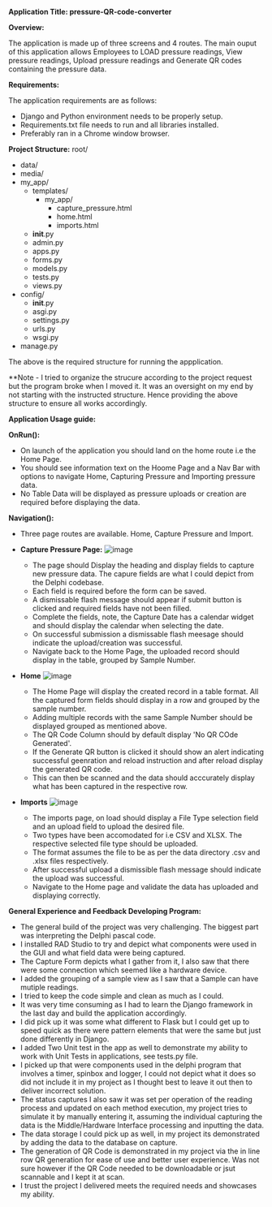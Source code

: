 **Application Title: pressure-QR-code-converter**

**Overview:**

The application is made up of three screens and 4 routes. The main ouput of this application allows Employees to LOAD pressure readings, View pressure readings, Upload pressure readings and 
Generate QR codes containing the pressure data.

**Requirements:**

The application requirements are as follows:

- Django and Python environment needs to be properly setup.
- Requirements.txt file needs to run and all libraries installed.
- Preferably ran in a Chrome window browser.

**Project Structure:**
root/
  - data/
  - media/
  - my_app/
      - templates/
        - my_app/
           - capture_pressure.html
           - home.html
           - imports.html
      - __init__.py
      - admin.py
      - apps.py
      - forms.py
      - models.py
      - tests.py
      - views.py
  - config/
      - __init__.py
      - asgi.py
      - settings.py
      - urls.py
      - wsgi.py
  - manage.py

The above is the required structure for running the appplication.

**Note - I tried to organize the strucure according to the project request but the program broke when I moved it. It was an oversight on my end by not starting with the instructed structure. Hence providing the above structure to ensure all works accordingly.

**Application Usage guide:**

**OnRun():**
- On launch of the application you should land on the home route i.e the Home Page.
- You should see information text on the Hoome Page and a Nav Bar with options to navigate Home, Capturing Pressure and Importing pressure data.
- No Table Data will be displayed as pressure uploads or creation are required before displaying the data.

**Navigation():**
- Three page routes are available. Home, Capture Pressure and Import.
  
- **Capture Pressure Page:**
  ![image](https://github.com/user-attachments/assets/7fd7b061-3611-471a-a5f3-e0884cfa2b65)

  - The page should Display the heading and display fields to capture new pressure data. The capure fields are what I could depict from the Delphi codebase.
  - Each field is required before the form can be saved.
  - A dismissable flash message should appear if submit button is clicked and required fields have not been filled.
  - Complete the fields, note, the Capture Date has a calendar widget and should display the calendar when selecting the date.
  - On successful submission a dismissable flash meesage should indicate the upload/creation was successful.
  - Navigate back to the Home Page, the uploaded record should display in the table, grouped by Sample Number.
  
- **Home**
  ![image](https://github.com/user-attachments/assets/76adb97c-1434-4cbc-94d8-0719b4748c16)

  - The Home Page will display the created record in a table format. All the captured form fields should display in a row and grouped by the sample number.
  - Adding multiple records with the same Sample Number should be displayed grouped as mentioned above.
  - The QR Code Column should by default display 'No QR COde Generated'.
  - If the Generate QR button is clicked it should show an alert indicating successful geenration and reload instruction and after reload display the generated QR code.
  - This can then be scanned and the data should acccurately display what has been captured in the respective row.

- **Imports**
  ![image](https://github.com/user-attachments/assets/c7357ba0-7c34-4f0d-a00a-7c2db0e12096)

  -  The imports page, on load should display a File Type selection field and an upload field to upload the desired file.
  -  Two types have been accomodated for i.e CSV and XLSX. The respective selected file type should be uploaded.
  -  The format assumes the file to be as per the data directory .csv and .xlsx files respectively.
  -  After successful upload a dismissible flash message should indicate the upload was successful.
  -  Navigate to the Home page and validate the data has uploaded and displaying correctly.

**General Experience and Feedback Developing Program:**
  - The general build of the project was very challenging. The biggest part was interpreting the Delphi pascal code.
  - I installed RAD Studio to try and depict what components were used in the GUI and what field data were being captured.
  - The Capture Form depicts what I gather from it, I also saw that there were some connection which seemed like a hardware device.
  - I added the grouping of a sample view as I saw that a Sample can have mutiple readings.
  - I tried to keep the code simple and clean as much as I could.
  - It was very time consuming as I had to learn the Django framework in the last day and build the application accordingly.
  - I did pick up it was some what different to Flask but I could get up to speed quick as there were pattern elements that were the same but just done differently in Django.
  - I added Two Unit test in the app as well to demonstrate my ability to work with Unit Tests in applications, see tests.py file.
  - I picked up that were components used in the delphi program that involves a timer, spinbox and logger, I could not depict what it does so did not include it in my project
    as I thought best to leave it out then to deliver incorrect solution.
  - The status captures I also saw it was set per operation of the reading process and updated on each method execution, my project tries to simulate it by manually entering it, assuming the      individual capturing the data is the Middle/Hardware Interface processing and inputting the data.
  - The data storage I could pick up as well, in my project its demonstrated by adding the data to the database on capture.
  - The generation of QR Code is demonstrated in my project via the in line row QR generation for ease of use and better user experience. Was not sure however if the QR Code needed to be 
    downloadable or jsut scannable and I kept it at scan.
  - I trust the project I delivered meets the required needs and showcases my ability. 

